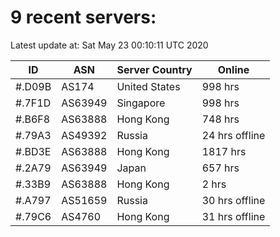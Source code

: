 # 9 recent servers:

Latest update at: Sat May 23 00:10:11 UTC 2020

| ID | ASN | Server Country | Online |
| -- | --- | -------------- | ------ |
| #.D09B | AS174 | United States | 998 hrs |
| #.7F1D | AS63949 | Singapore | 998 hrs |
| #.B6F8 | AS63888 | Hong Kong | 748 hrs |
| #.79A3 | AS49392 | Russia | 24 hrs offline |
| #.BD3E | AS63888 | Hong Kong | 1817 hrs |
| #.2A79 | AS63949 | Japan | 657 hrs |
| #.33B9 | AS63888 | Hong Kong | 2 hrs |
| #.A797 | AS51659 | Russia | 30 hrs offline |
| #.79C6 | AS4760 | Hong Kong | 31 hrs offline |

